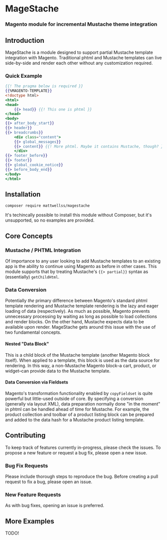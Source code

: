 # MageStache

### Magento module for incremental Mustache theme integration

## Introduction

MageStache is a module designed to support partial Mustache template integration with Magento. Traditional phtml and Mustache templates can live side-by-side and render each other without any customization required.

### Quick Example

```mustache
{{! The pragma below is required }}
{{%MAGENTO-TEMPLATE}}
<!doctype html>
<html>
<head>
    {{> head}} {{! This one is phtml }}
</head>
<body>
{{> after_body_start}}
{{> header}}
{{> breadcrumbs}}
    <div class="content">
    {{> global_messages}}
    {{> content}} {{! More phtml. Maybe it contains Mustache, though? }}
    </div>
{{> footer_before}}
{{> footer}}
{{> global_cookie_notice}}
{{> before_body_end}}
</body>
</html>
```

## Installation

```
composer require mattwellss/magestache
```

It's techincally possible to install this module without Composer, but it's unsupported, so no examples are provided.

## Core Concepts

### Mustache / PHTML Integration

Of importance to any user looking to add Mustache templates to an existing app is the ability to continue using Magento as before in other cases. This module supports that by treating Mustache's `{{> partial}}` syntax as (essentially) `getChildHtml`.

### Data Conversion

Potentially _the_ primary difference between Magento's standard phtml template rendering and Mustache template rendering is the lazy and eager loading of data (respectively). As much as possible, Magento prevents unnecessary processing by waiting as long as possible to load collections and render blocks. On the other hand, Mustache expects data to be available upon render. MageStache gets around this issue with the use of two fundamental concepts.
 
#### Nested "Data Block"

This is a child block of the Mustache template (another Magento block itself). When applied to a template, this block is used as the data source for rendering. In this way, a non-Mustache Magento block–a cart, product, or widget–can provide data to the Mustache template.
 
#### Data Conversion via Fieldsets

Magento's transformation functionality enabled by `copyFieldset` is quite powerful but little-used outside of core. By specifying a conversion (generally via layout XML), data preparation normally done "in the moment" in phtml can be handled ahead of time for Mustache. For example, the product collection and toolbar of a product listing block can be prepared and added to the data hash for a Mustache product listing template.

## Contributing

To keep track of features currently in-progress, please check the issues. To propose a new feature or request a bug fix, please open a new issue.

### Bug Fix Requests

Please include thorough steps to reproduce the bug. Before creating a pull request to fix a bug, please open an issue.

### New Feature Requests

As with bug fixes, opening an issue is preferred.
 
## More Examples

TODO!